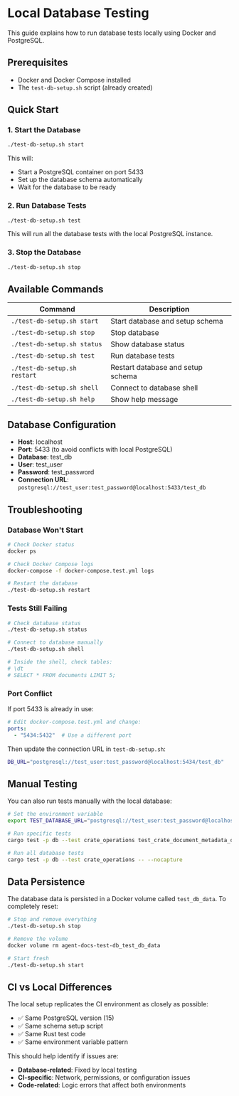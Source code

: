 # Local Database Testing

This guide explains how to run database tests locally using Docker and PostgreSQL.

## Prerequisites

- Docker and Docker Compose installed
- The `test-db-setup.sh` script (already created)

## Quick Start

### 1. Start the Database
```bash
./test-db-setup.sh start
```

This will:
- Start a PostgreSQL container on port 5433
- Set up the database schema automatically
- Wait for the database to be ready

### 2. Run Database Tests
```bash
./test-db-setup.sh test
```

This will run all the database tests with the local PostgreSQL instance.

### 3. Stop the Database
```bash
./test-db-setup.sh stop
```

## Available Commands

| Command | Description |
|---------|-------------|
| `./test-db-setup.sh start` | Start database and setup schema |
| `./test-db-setup.sh stop` | Stop database |
| `./test-db-setup.sh status` | Show database status |
| `./test-db-setup.sh test` | Run database tests |
| `./test-db-setup.sh restart` | Restart database and setup schema |
| `./test-db-setup.sh shell` | Connect to database shell |
| `./test-db-setup.sh help` | Show help message |

## Database Configuration

- **Host**: localhost
- **Port**: 5433 (to avoid conflicts with local PostgreSQL)
- **Database**: test_db
- **User**: test_user
- **Password**: test_password
- **Connection URL**: `postgresql://test_user:test_password@localhost:5433/test_db`

## Troubleshooting

### Database Won't Start
```bash
# Check Docker status
docker ps

# Check Docker Compose logs
docker-compose -f docker-compose.test.yml logs

# Restart the database
./test-db-setup.sh restart
```

### Tests Still Failing
```bash
# Check database status
./test-db-setup.sh status

# Connect to database manually
./test-db-setup.sh shell

# Inside the shell, check tables:
# \dt
# SELECT * FROM documents LIMIT 5;
```

### Port Conflict
If port 5433 is already in use:
```yaml
# Edit docker-compose.test.yml and change:
ports:
  - "5434:5432"  # Use a different port
```

Then update the connection URL in `test-db-setup.sh`:
```bash
DB_URL="postgresql://test_user:test_password@localhost:5434/test_db"
```

## Manual Testing

You can also run tests manually with the local database:

```bash
# Set the environment variable
export TEST_DATABASE_URL="postgresql://test_user:test_password@localhost:5433/test_db"

# Run specific tests
cargo test -p db --test crate_operations test_crate_document_metadata_queries -- --nocapture

# Run all database tests
cargo test -p db --test crate_operations -- --nocapture
```

## Data Persistence

The database data is persisted in a Docker volume called `test_db_data`. To completely reset:

```bash
# Stop and remove everything
./test-db-setup.sh stop

# Remove the volume
docker volume rm agent-docs-test-db_test_db_data

# Start fresh
./test-db-setup.sh start
```

## CI vs Local Differences

The local setup replicates the CI environment as closely as possible:

- ✅ Same PostgreSQL version (15)
- ✅ Same schema setup script
- ✅ Same Rust test code
- ✅ Same environment variable pattern

This should help identify if issues are:
- **Database-related**: Fixed by local testing
- **CI-specific**: Network, permissions, or configuration issues
- **Code-related**: Logic errors that affect both environments
